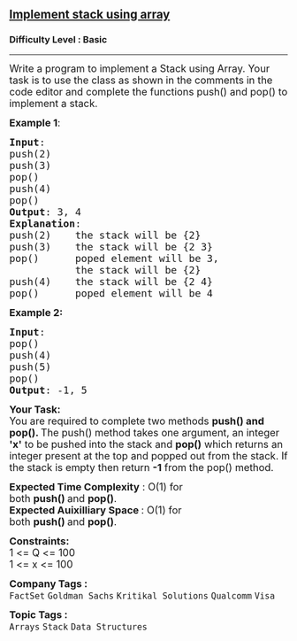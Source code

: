 <h2><a href="https://practice.geeksforgeeks.org/problems/implement-stack-using-array/1?utm_source=youtube&utm_medium=collab_striver_ytdescription&utm_campaign=implement-stack-using-array">Implement stack using array</a></h2><h3>Difficulty Level : Basic</h3><hr><div class="problems_problem_content__Xm_eO"><p><span style="font-size:18px">Write a program to implement a Stack&nbsp;using Array. Your task is to use the class as shown in the comments in the code editor&nbsp;and complete&nbsp;the functions push() and pop() to implement a stack.&nbsp;</span></p>

<p><span style="font-size:18px"><strong>Example 1</strong>:</span></p>

<pre><span style="font-size:18px"><strong>Input</strong>: 
push(2)
push(3)
pop()
push(4) 
pop()
<strong>Output</strong>: 3, 4
<strong>Explanation</strong>: 
push(2)    the stack will be {2}
push(3)    the stack will be {2 3}
pop()      poped element will be 3,
&nbsp;          the stack will be {2}
push(4)    the stack will be {2 4}
pop()      poped element will be 4</span></pre>

<p><span style="font-size:18px"><strong>Example 2:</strong></span></p>

<pre><span style="font-size:18px"><strong>Input</strong>: 
pop()
push(4)
push(5)
pop()
<strong>Output</strong>: -1, 5</span>
</pre>

<p><span style="font-size:18px"><strong>Your Task:</strong><br>
You are required to complete two methods&nbsp;<strong>push() and pop(). </strong>The push() method&nbsp;takes one argument, an integer <strong>'x'</strong>&nbsp;to be pushed into the stack and&nbsp;<strong>pop()</strong>&nbsp;which returns an integer present at the top and popped out from the stack. If the stack is empty then return <strong>-1</strong> from the pop() method.</span></p>

<p><span style="font-size:18px"><strong>Expected Time Complexity</strong> : O(1) for both&nbsp;<strong>push()&nbsp;</strong>and&nbsp;<strong>pop()</strong>.</span><br>
<span style="font-size:18px"><strong>Expected Auixilliary Space </strong>: O(1) for both&nbsp;<strong>push()&nbsp;</strong>and&nbsp;<strong>pop()</strong>.</span></p>

<p><span style="font-size:18px"><strong>Constraints:</strong><br>
1 &lt;= Q &lt;= 100<br>
1 &lt;= x &lt;= 100</span></p>
</div><p><span style=font-size:18px><strong>Company Tags : </strong><br><code>FactSet</code>&nbsp;<code>Goldman Sachs</code>&nbsp;<code>Kritikal Solutions</code>&nbsp;<code>Qualcomm</code>&nbsp;<code>Visa</code>&nbsp;<br><p><span style=font-size:18px><strong>Topic Tags : </strong><br><code>Arrays</code>&nbsp;<code>Stack</code>&nbsp;<code>Data Structures</code>&nbsp;